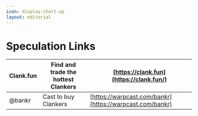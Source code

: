 ```yaml
---
icon: display-chart-up
layout: editorial
---
```


# Speculation Links



| Clank.fun | Find and trade the hottest Clankers | [https://clank.fun](https://clank.fun/)                  |
| --------- | ----------------------------------- | -------------------------------------------------------- |
| @bankr    | Cast to buy Clankers                | [https://warpcast.com/bankr](https://warpcast.com/bankr) |
